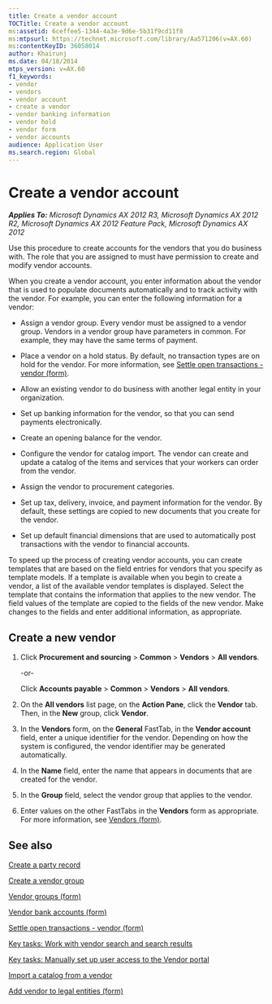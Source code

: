 ```yaml
---
title: Create a vendor account
TOCTitle: Create a vendor account
ms:assetid: 6ceffee5-1344-4a3e-9d6e-5b31f9cd11f8
ms:mtpsurl: https://technet.microsoft.com/library/Aa571206(v=AX.60)
ms:contentKeyID: 36058014
author: Khairunj
ms.date: 04/18/2014
mtps_version: v=AX.60
f1_keywords:
- vendor
- vendors
- vendor account
- create a vendor
- vendor banking information
- vendor hold
- vendor form
- vendor accounts
audience: Application User
ms.search.region: Global
---
```


# Create a vendor account 


_**Applies To:** Microsoft Dynamics AX 2012 R3, Microsoft Dynamics AX 2012 R2, Microsoft Dynamics AX 2012 Feature Pack, Microsoft Dynamics AX 2012_

Use this procedure to create accounts for the vendors that you do business with. The role that you are assigned to must have permission to create and modify vendor accounts.

When you create a vendor account, you enter information about the vendor that is used to populate documents automatically and to track activity with the vendor. For example, you can enter the following information for a vendor:

  - Assign a vendor group. Every vendor must be assigned to a vendor group. Vendors in a vendor group have parameters in common. For example, they may have the same terms of payment.

  - Place a vendor on a hold status. By default, no transaction types are on hold for the vendor. For more information, see [Settle open transactions - vendor (form)](https://technet.microsoft.com/library/aa619609\(v=ax.60\)).

  - Allow an existing vendor to do business with another legal entity in your organization.

  - Set up banking information for the vendor, so that you can send payments electronically.

  - Create an opening balance for the vendor.

  - Configure the vendor for catalog import. The vendor can create and update a catalog of the items and services that your workers can order from the vendor.

  - Assign the vendor to procurement categories.

  - Set up tax, delivery, invoice, and payment information for the vendor. By default, these settings are copied to new documents that you create for the vendor.

  - Set up default financial dimensions that are used to automatically post transactions with the vendor to financial accounts.

To speed up the process of creating vendor accounts, you can create templates that are based on the field entries for vendors that you specify as template models. If a template is available when you begin to create a vendor, a list of the available vendor templates is displayed. Select the template that contains the information that applies to the new vendor. The field values of the template are copied to the fields of the new vendor. Make changes to the fields and enter additional information, as appropriate.

## Create a new vendor

1.  Click **Procurement and sourcing** \> **Common** \> **Vendors** \> **All vendors**.
    
    \-or-
    
    Click **Accounts payable** \> **Common** \> **Vendors** \> **All vendors**.

2.  On the **All vendors** list page, on the **Action Pane**, click the **Vendor** tab. Then, in the **New** group, click **Vendor**.

3.  In the **Vendors** form, on the **General** FastTab, in the **Vendor account** field, enter a unique identifier for the vendor. Depending on how the system is configured, the vendor identifier may be generated automatically.

4.  In the **Name** field, enter the name that appears in documents that are created for the vendor.

5.  In the **Group** field, select the vendor group that applies to the vendor.

6.  Enter values on the other FastTabs in the **Vendors** form as appropriate. For more information, see [Vendors (form)](https://technet.microsoft.com/library/aa592162\(v=ax.60\)).

## See also

[Create a party record](create-a-party-record.md)

[Create a vendor group](create-a-vendor-group.md)

[Vendor groups (form)](https://technet.microsoft.com/library/aa550420\(v=ax.60\))

[Vendor bank accounts (form)](https://technet.microsoft.com/library/aa589805\(v=ax.60\))

[Settle open transactions - vendor (form)](https://technet.microsoft.com/library/aa619609\(v=ax.60\))

[Key tasks: Work with vendor search and search results](key-tasks-work-with-vendor-search-and-search-results.md)

[Key tasks: Manually set up user access to the Vendor portal](key-tasks-manually-set-up-user-access-to-the-vendor-portal.md)

[Import a catalog from a vendor](import-a-catalog-from-a-vendor.md)

[Add vendor to legal entities (form)](https://technet.microsoft.com/library/hh209684\(v=ax.60\))

  


